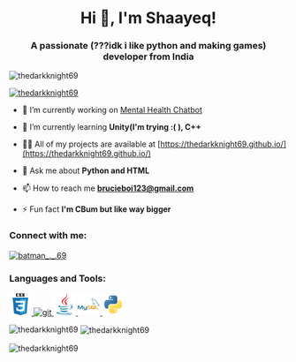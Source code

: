 <h1 align="center">Hi 👋, I'm Shaayeq!</h1>
<h3 align="center">A passionate (???idk i like python and making games) developer from India</h3>

<p align="left"> <img src="https://komarev.com/ghpvc/?username=thedarkknight69&label=Profile%20views&color=0e75b6&style=flat" alt="thedarkknight69" /> </p>

<p align="left"> <a href="https://github.com/ryo-ma/github-profile-trophy"><img src="https://github-profile-trophy.vercel.app/?username=thedarkknight69" alt="thedarkknight69" /></a> </p>

- 🔭 I’m currently working on [Mental Health Chatbot](https://github.com/TheDarkKnight69/mental-health-chatbot)

- 🌱 I’m currently learning **Unity(I'm trying :( ), C++**

- 👨‍💻 All of my projects are available at [https://thedarkknight69.github.io/](https://thedarkknight69.github.io/)

- 💬 Ask me about **Python and HTML**

- 📫 How to reach me **brucieboi123@gmail.com**

- ⚡ Fun fact **I'm CBum but like way bigger**

<h3 align="left">Connect with me:</h3>
<p align="left">
<a href="https://instagram.com/batman_._.69" target="blank"><img align="center" src="https://raw.githubusercontent.com/rahuldkjain/github-profile-readme-generator/master/src/images/icons/Social/instagram.svg" alt="batman_._.69" height="30" width="40" /></a>
</p>

<h3 align="left">Languages and Tools:</h3>
<p align="left"> <a href="https://www.w3schools.com/css/" target="_blank" rel="noreferrer"> <img src="https://raw.githubusercontent.com/devicons/devicon/master/icons/css3/css3-original-wordmark.svg" alt="css3" width="40" height="40"/> </a> <a href="https://git-scm.com/" target="_blank" rel="noreferrer"> <img src="https://www.vectorlogo.zone/logos/git-scm/git-scm-icon.svg" alt="git" width="40" height="40"/> </a> <a href="https://www.java.com" target="_blank" rel="noreferrer"> <img src="https://raw.githubusercontent.com/devicons/devicon/master/icons/java/java-original.svg" alt="java" width="40" height="40"/> </a> <a href="https://www.mysql.com/" target="_blank" rel="noreferrer"> <img src="https://raw.githubusercontent.com/devicons/devicon/master/icons/mysql/mysql-original-wordmark.svg" alt="mysql" width="40" height="40"/> </a> <a href="https://www.python.org" target="_blank" rel="noreferrer"> <img src="https://raw.githubusercontent.com/devicons/devicon/master/icons/python/python-original.svg" alt="python" width="40" height="40"/> </a> </p>

<p><img align="left" src="https://github-readme-stats.vercel.app/api/top-langs?username=thedarkknight69&show_icons=true&theme=dark&locale=en&layout=compact" alt="thedarkknight69" /></p>

<p>&nbsp;<img align="center" src="https://github-readme-stats.vercel.app/api?username=thedarkknight69&show_icons=true&locale=en" alt="thedarkknight69" /></p>

<p><img align="center" src="https://github-readme-streak-stats.herokuapp.com/?user=thedarkknight69&theme=dark" alt="thedarkknight69" /></p>
